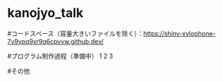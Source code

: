 # kanojyo_talk

#コードスペース（容量大きいファイルを除く）：https://shiny-xylophone-7v9vpq9xr9q6cpvvw.github.dev/

#プログラム制作過程（準備中）
1
2
3


#その他
